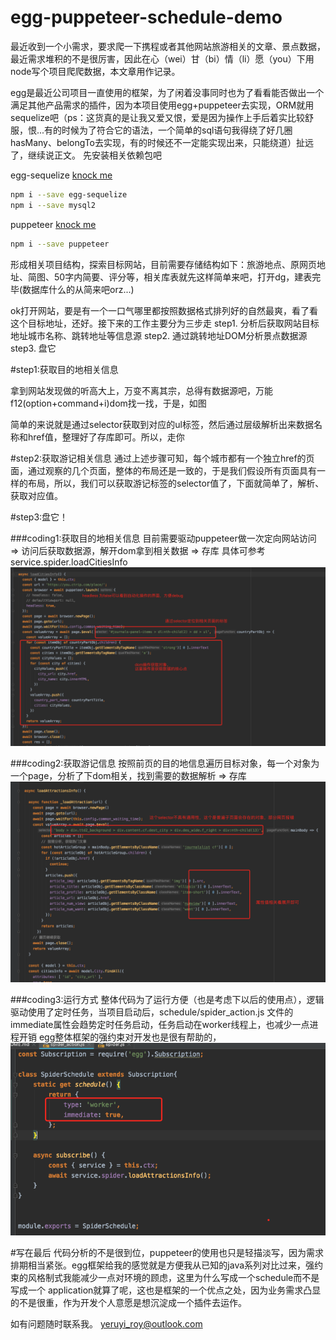 # egg-puppeteer-schedule-demo

最近收到一个小需求，要求爬一下携程或者其他网站旅游相关的文章、景点数据，最近需求堆积的不是很厉害，因此在心（wei）甘（bi）情（li）愿（you）下用node写个项目爬爬数据，本文章用作记录。

egg是最近公司项目一直使用的框架，为了闲着没事同时也为了看看能否做出一个满足其他产品需求的插件，因为本项目使用egg+puppeteer去实现，ORM就用sequelize吧（ps：这货真的是让我又爱又恨，爱是因为操作上手后着实比较舒服，恨...有的时候为了符合它的语法，一个简单的sql语句我得绕了好几圈hasMany、belongTo去实现，有的时候还不一定能实现出来，只能绕道）扯远了，继续说正文。
先安装相关依赖包吧

egg-sequelize [knock me](https://github.com/eggjs/egg-sequelize)

```bash
npm i --save egg-sequelize
npm i --save mysql2
```

puppeteer [knock me](https://www.npmjs.com/package/puppeteer)


```bash
npm i --save puppeteer
```

形成相关项目结构，探索目标网站，目前需要存储结构如下：旅游地点、原网页地址、简图、50字内简要、评分等，相关库表就先这样简单来吧，打开dg，建表完毕(数据库什么的从简来吧orz...)

ok打开网站，要是有一个一口气哪里都按照数据格式排列好的自然最爽，看了看这个目标地址，还好。接下来的工作主要分为三步走
step1. 分析后获取网站目标地址城市名称、跳转地址等信息源
step2. 通过跳转地址DOM分析景点数据源
step3. 盘它

#step1:获取目的地相关信息

拿到网站发现做的听高大上，万变不离其宗，总得有数据源吧，万能f12(option+command+i)dom找一找，于是，如图

简单的来说就是通过selector获取到对应的ul标签，然后通过层级解析出来数据名称和href值，整理好了存库即可。所以，走你


#step2:获取游记相关信息
通过上述步骤可知，每个城市都有一个独立href的页面，通过观察的几个页面，整体的布局还是一致的，于是我们假设所有页面具有一样的布局，所以，我们可以获取游记标签的selector值了，下面就简单了，解析、获取对应值。

#step3:盘它！

###coding1:获取目的地相关信息
目前需要驱动puppeteer做一次定向网站访问 => 访问后获取数据源，解开dom拿到相关数据 => 存库
具体可参考 service.spider.loadCitiesInfo
![codingPage](pics/c1.png)

###coding2:获取游记信息
按照前页的目的地信息遍历目标对象，每一个对象为一个page，分析了下dom相关，找到需要的数据解析 => 存库
![codingPage](pics/c2.png)

###coding3:运行方式
整体代码为了运行方便（也是考虑下以后的使用点），逻辑驱动使用了定时任务，当项目启动后，schedule/spider_action.js 文件的immediate属性会趋势定时任务启动，任务启动在worker线程上，也减少一点进程开销
egg整体框架的强约束对开发也是很有帮助的，
![codingPage](pics/c3.png)


#写在最后
代码分析的不是很到位，puppeteer的使用也只是轻描淡写，因为需求排期相当紧张。egg框架给我的感觉就是方便我从已知的java系列对比过来，强约束的风格制式我能减少一点对环境的顾虑，这里为什么写成一个schedule而不是写成一个
application就算了呢，这也是框架的一个优点之处，因为业务需求凸显的不是很重，作为开发个人意愿是想沉淀成一个插件去运作。

如有问题随时联系我。
yeruyi_roy@outlook.com



